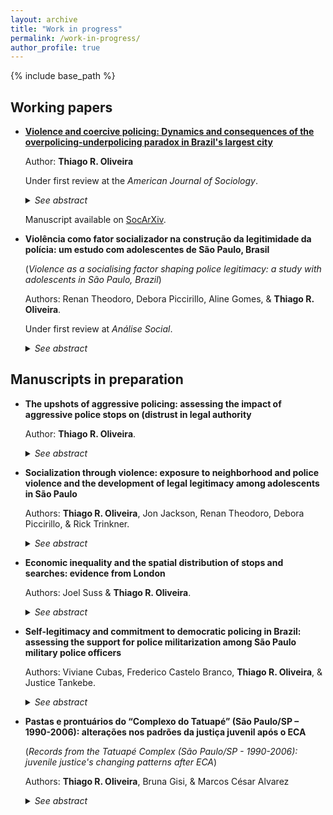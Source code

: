 ```yaml
---
layout: archive
title: "Work in progress"
permalink: /work-in-progress/
author_profile: true
---
```


{% include base_path %}

## Working papers
 
- **[Violence and coercive policing: Dynamics and consequences of the overpolicing-underpolicing paradox in Brazil's largest city](https://osf.io/preprints/socarxiv/89jkv)**

  Author: **Thiago R. Oliveira**
  
  Under first review at the <i>American Journal of Sociology</i>.
  
  <details>
  <summary><i>See abstract</i></summary>

  <b>Abstract</b>: Policing approaches that rely on repeated intrusion in the lives of citizens can be accompanied by public cynicism about the ability of legal institutions to ensure public safety. This study provides a quantitative assessment of the dynamics of phenomenon of overpolicing and underpolicing over time. It does so in the context of one of the largest cities in the Global South, with a focus on shifts in support for personal use of violence via diminished perceptions of legitimacy. Drawing upon a three-wave longitudinal survey representative of eight neighborhoods in São Paulo, Brazil, I demonstrate that perceptions of overpolicing and underpolicing (a) mutually reproduce each other over time, (b) vary significantly by neighborhood, (c) increase after aggressive police stops, (d) undermine police legitimacy, and (e) contribute to more favorable attitudes towards the acceptability of violence. This study provides further evidence on the costs of coercive policing, with significant implications for people’s recognition of the ruling power of legal authority.
  
    </details>
    
    Manuscript available on [SocArXiv](https://osf.io/preprints/socarxiv/89jkv).


- **Violência como fator socializador na construção da legitimidade da polícia: um estudo com adolescentes de São Paulo, Brasil**

  (*Violence as a socialising factor shaping police legitimacy: a study with adolescents in São Paulo, Brazil*)

  Authors: Renan Theodoro, Debora Piccirillo, Aline Gomes, & **Thiago R. Oliveira**.
 
  Under first review at <i>Análise Social</i>.

  <details>
  <summary><i>See abstract</i></summary>

  <b>Abstract</b>. This paper investigates how adolescents are socialised to accept or reject police violence and abuse of power, and how these dispositions influence police legitimacy. Data came from a survey with 724 participants born in 2005, residents of the city of São Paulo, Brazil. Direct and indirect effects of experiences of violence and police contact over adolescents evaluations of police were estimated using structural equation modelling. Results indicate that aggressive and illegal policing, as well as exposure to violence in the neighborhood erode confidence in policing.

  </details>

## Manuscripts in preparation
    
- **The upshots of aggressive policing: assessing the impact of aggressive police stops on (distrust in legal authority**

  Author: **Thiago R. Oliveira**.
  
  <details>
  <summary><i>See abstract</i></summary>
 
  <b>Abstract</b>: Does the experience of being stopped by the police (including being stopped by the police at gunpoint) have a negative effect on trust in legal authority over time? Previous research suggests a link between negatively-experienced police stops and distrust of legal institutions. Yet, we lack clear evidence on the existence and dynamics of any putative causal effect. To address this gap, I draw on a three-wave survey of adults who reside in São Paulo, Brazil, and explore different methods for causal inference with panel data using a multi-period difference-in-differences design in the context of two treatment (police stops and police stops at gunpoint) and three outcome variables (attitudinal change in perceptions of police fairness, perceptions of overpolicing, and cynicism about police protection). I review the identification assumptions, present the results, and discuss the plausibility of two recently developed estimators which improve upon the more commonly adopted two-way fixed effects linear regression: a matching framework for panel data that assumes dynamic treatment assignments; and a group-time average treatment effect estimator that assumes a staggered treatment adoption. I conclude, overall, that it seems unlikely that general police stops damage trust in legal authority in São Paulo over time. However, a recent aggressive police stop with officers pointing a gun at the citizen does seem to have a negative short-term effect on perceived police fairness, while the first experience of a police stop at gunpoint among people with no previous contact seems to have a positive long-term effect on perceived overpolicing. This study contributes to a growing international literature that describes the social costs of aggressive policing strategies.
 
  </details>

- **Socialization through violence: exposure to neighborhood and police violence and the development of legal legitimacy among adolescents in São Paulo**
  
  Authors: **Thiago R. Oliveira**, Jon Jackson, Renan Theodoro, Debora Piccirillo, & Rick Trinkner.
  
  <details>
  <summary><i>See abstract</i></summary>
 
  <b>Abstract</b>: We assess the influence of exposure to neighborhood and police violence on the development of judgements about the legitimacy of the law among adolescents aged 11 to 14 years living in the city of São Paulo, Brazil. Exposure to violence has various social costs, but its consequences on the legal socialization of adolescence is little known. There is also little evidence about the development of legal attitudes during adolescence in cities in the Global South. Drawing on data from the São Paulo Legal Socialization Study, a cohort-based, four-wave longitudinal survey of 2005-born adolescents from São Paulo, we adopt a life-course approach and use growth curve models to estimate developmental trajectories of legitimacy beliefs. Results indicate that exposure to neighborhood and police violence can damage the legal socialization process. Adolescents who study at schools where most other students are repeatedly exposed to community violence and who report witnessing a police officer assaulting someone at different time points have an undermined development of judgements about the legitimacy of the law.
 
  </details>

- **Economic inequality and the spatial distribution of stops and searches: evidence from London**
  
  Authors: Joel Suss & **Thiago R. Oliveira**.
  
  <details>
  <summary><i>See abstract</i></summary>
  
  <b>Abstract</b>: We study the spatial distribution of stops and searches in London in 2019, and assess the extent to which salient, spatially-granular economic inequality is associated with a higher concentration of searches net of previous crime rates and spatial effects. We interpret stop and search as a tool of social control and demonstrate the degree to which economic inequality contributes to filter out locations where members of the public might stopped and searched by police officers. We use data at the level of Lower Super Output Areas (LSOAs) and draw on a novel measure of local inequality based on real and estimated housing values. Our analytic strategy involves estimating Spatial Durbin Models to account for spatial dependency and negative binomial regression models to estimate the number of stops and searches by LSOA. Results suggest that local economic inequality is strongly associated with the number of stops and searches, even taking into account spatial effects and previous crime rates. We also find that the effect of inequality depends on the level of affluence: the better off a location is, the stronger the effect of inequality on police stops and searches. We conclude by extending the cultural meaning of stop and search as a tool of social control. Police decisions regarding where to stop and search members of the public could be an additional mechanism that contributes to high levels of ethnic and social disproportionality in stop and search. 
  
  </details>
  
- **Self-legitimacy and commitment to democratic policing in Brazil: assessing the support for police militarization among São Paulo military police officers**

  Authors: Viviane Cubas, Frederico Castelo Branco, **Thiago R. Oliveira**, & Justice Tankebe.
  
  <details>
  <summary><i>See abstract</i></summary>

  <b>Abstract</b>: To what extent do police officers who are confident of their own authority support (or oppose) police militarization? Previous work has established possible links between police officers’ self-legitimacy and their commitment to democratic policing, which is based on principles of citizen participation, equity and responsiveness. Understood as the process through which policing activities take more and more characteristics of the military culture and behavior, police militarization premises on the idea that police officers should be trained as if they were going to war. Based on this nearly diametrical distinction and given the positive association found between self-legitimacy and commitment to democratic policing, we ask whether self-legitimacy is negatively associated with support for police militarization. Using data from a survey of officers from the São Paulo Military Police in 2016, we assess the extent to which measures of self-legitimacy are correlated with such support controlling for agents’ identification with military values – we also assess the extent to which self-legitimacy mediates the effects or other variables on support for police militarization, such as perceived public support and perceived distributive justice within the organization. Results of structural equation models indicate that while identification with military values mediate some statistical effects of perception of work environment on support for police militarization, self-belief in authority vested in them does not.

  </details>
  
- **Pastas e prontuários do “Complexo do Tatuapé” (São Paulo/SP – 1990-2006): alterações nos padrões da justiça juvenil após o ECA**

  (*Records from the Tatuapé Complex (São Paulo/SP - 1990-2006): juvenile justice's changing patterns after ECA*)
  
  Authors: **Thiago R. Oliveira**, Bruna Gisi, & Marcos César Alvarez
  
  <details>
  <summary><i>See abstract</i></summary>
  
  <b>Abstract</b>:
  
  </details>
